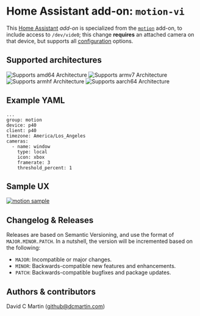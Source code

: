 # Home Assistant add-on: `motion-vi`

This [Home Assistant](http://home-assistant.io) _add-on_ is specialized from the [`motion`](http://github.com/dcmartin/hassio-addons/tree/master/motion/README.md) add-on, to include access to `/dev/vide0`; this change **requires** an attached camera on that device, but supports all [configuration](http://github.com/dcmartin/hassio-addons/tree/master/motion/CONFIGURATION.md) options.

## Supported architectures

![Supports amd64 Architecture][amd64-shield]
![Supports armv7 Architecture][armv7-shield]
![Supports armhf Architecture][armhf-shield]
![Supports aarch64 Architecture][aarch64-shield]

[aarch64-shield]: https://img.shields.io/badge/aarch64-yes-green.svg
[amd64-shield]: https://img.shields.io/badge/amd64-yes-green.svg
[armv7-shield]: https://img.shields.io/badge/armv7-yes-green.svg
[armhf-shield]: https://img.shields.io/badge/armhf-yes-green.svg

## Example YAML

```
...
group: motion
device: p40
client: p40
timezone: America/Los_Angeles
cameras:
  - name: window
    type: local
    icon: xbox
    framerate: 3
    threshold_percent: 1
```

## Sample UX

[![motion sample](motion-video0-sample.png?raw=true "SAMPLE")](http://github.com/dcmartin/hassio-addons/tree/master/motion-video0/motion-video0-sample.png)

## Changelog & Releases

Releases are based on Semantic Versioning, and use the format
of ``MAJOR.MINOR.PATCH``. In a nutshell, the version will be incremented
based on the following:

- ``MAJOR``: Incompatible or major changes.
- ``MINOR``: Backwards-compatible new features and enhancements.
- ``PATCH``: Backwards-compatible bugfixes and package updates.

## Authors & contributors

David C Martin (github@dcmartin.com)

[commits]: https://github.com/dcmartin/hassio-addons/motion/commits/master
[contributors]: https://github.com/dcmartin/hassio-addons/motion/graphs/contributors
[dcmartin]: https://github.com/dcmartin
[issue]: https://github.com/dcmartin/hassio-addons/motion/issues
[keepchangelog]: http://keepachangelog.com/en/1.0.0/
[releases]: https://github.com/dcmartin/hassio-addons/motion/releases
[repository]: https://github.com/dcmartin/hassio-addons

